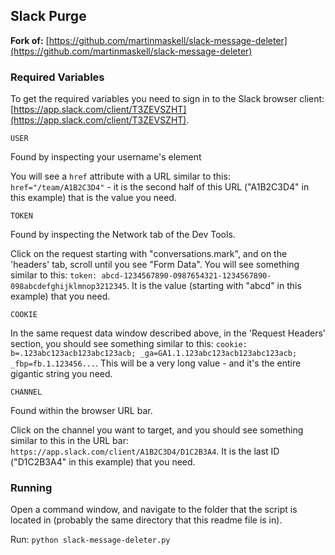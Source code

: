 ## Slack Purge

**Fork of:** [https://github.com/martinmaskell/slack-message-deleter](https://github.com/martinmaskell/slack-message-deleter)

### Required Variables

To get the required variables you need to sign in to the Slack browser client: 
[https://app.slack.com/client/T3ZEVSZHT](https://app.slack.com/client/T3ZEVSZHT).


``USER`` 

Found by inspecting your username's element

You will see a ``href`` attribute with a URL similar to this: 
``href="/team/A1B2C3D4"`` - it is the second half of this URL 
("A1B2C3D4" in this example) that is the value you need.

``TOKEN``

Found by inspecting the Network tab of the Dev Tools.

Click on the request starting with "conversations.mark",
and on the 'headers' tab, scroll until you see "Form Data".
You will see something similar to this:
``token: abcd-1234567890-0987654321-1234567890-098abcdefghijklmnop3212345``.
It is the value (starting with "abcd" in this example) that you need.

``COOKIE``

In the same request data window described above, in the 'Request Headers'
section, you should see something similar to this:
``cookie: b=.123abc123acb123abc123acb; _ga=GA1.1.123abc123acb123abc123acb; _fbp=fb.1.123456...``.
This will be a very long value - and it's the entire gigantic string you need.

``CHANNEL``

Found within the browser URL bar.

Click on the channel you want to target, and you should see something similar to this in the URL bar:
``https://app.slack.com/client/A1B2C3D4/D1C2B3A4``. It is the last ID ("D1C2B3A4" in this example) 
that you need.


### Running

Open a command window, and navigate to the folder that the script is located in
(probably the same directory that this readme file is in).

Run: ``python slack-message-deleter.py``


